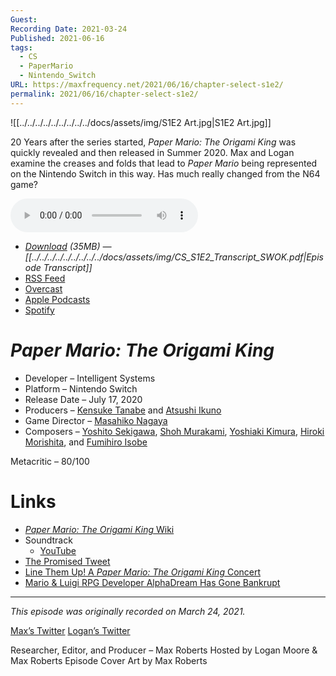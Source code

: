 ```yaml
---
Guest: 
Recording Date: 2021-03-24
Published: 2021-06-16
tags:
  - CS
  - PaperMario
  - Nintendo_Switch
URL: https://maxfrequency.net/2021/06/16/chapter-select-s1e2/
permalink: 2021/06/16/chapter-select-s1e2/
---
```

![[../../../../../../../../../docs/assets/img/S1E2 Art.jpg|S1E2 Art.jpg]]

20 Years after the series started, *Paper Mario: The Origami King* was quickly revealed and then released in Summer 2020. Max and Logan examine the creases and folds that lead to *Paper Mario* being represented on the Nintendo Switch in this way. Has much really changed from the N64 game?

<audio controls>
  <source src="https://traffic.libsyn.com/chapterselectpod/CS_S1E2_Origami_King_Final.mp3">
</audio>

- *[Download](https://traffic.libsyn.com/chapterselectpod/CS_S1E2_Origami_King_Final.mp3) (35MB)  — [[../../../../../../../../../docs/assets/img/CS_S1E2_Transcript_SWOK.pdf|Episode Transcript]]*
- [RSS Feed](https://chapterselectpod.libsyn.com/rss)
- [Overcast](https://overcast.fm/itunes1568777352/chapter-select)
- [Apple Podcasts](https://podcasts.apple.com/us/podcast/chapter-select/id1568777352)
- [Spotify](https://open.spotify.com/show/4f1TLZXbwtSX7uHROe9KlS)

# *Paper Mario: The Origami King*

- Developer – Intelligent Systems
- Platform – Nintendo Switch
- Release Date – July 17, 2020
- Producers – [Kensuke Tanabe](https://en.wikipedia.org/wiki/Kensuke_Tanabe) and [Atsushi Ikuno](https://nintendo.fandom.com/wiki/Atsushi_Ikuno)
- Game Director – [Masahiko Nagaya](https://nintendo.fandom.com/wiki/Masahiko_Nagaya)
- Composers – [Yoshito Sekigawa](https://nintendo.fandom.com/wiki/Yoshito_Sekigawa), [Shoh Murakami](https://nintendo.fandom.com/wiki/Shoh_Murakami), [Yoshiaki Kimura](https://vgmdb.net/artist/34309), [Hiroki Morishita](https://nintendo.fandom.com/wiki/Hiroki_Morishita), and [Fumihiro Isobe](https://vgmdb.net/artist/34047)

Metacritic – 80/100
# Links

- [*Paper Mario: The Origami King* Wiki](https://www.mariowiki.com/Paper_Mario:_The_Origami_King)
- Soundtrack
	- [YouTube](https://youtube.com/playlist?list=PL2XjmdkuVL-0sVtW_3fGxhUPx5z0B7NOI)
- [The Promised Tweet](https://twitter.com/heyitscorinth/status/1374685709848678403)
- [Line Them Up! A *Paper Mario: The Origami King* Concert](https://youtu.be/zCXrspb-qLg)
- [Mario & Luigi RPG Developer AlphaDream Has Gone Bankrupt](https://kotaku.com/mario-luigi-rpg-developer-alphadream-has-gone-bankrup-1838692022)

---
*This episode was originally recorded on March 24, 2021.*

[Max’s Twitter](https://www.twitter.com/maxroberts143)
[Logan’s Twitter](https://www.twitter.com/mooreman12)

Researcher, Editor, and Producer – Max Roberts
Hosted by Logan Moore & Max Roberts
Episode Cover Art by Max Roberts